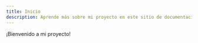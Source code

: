 ```yaml
---
title: Inicio
description: Aprende más sobre mi proyecto en este sitio de documentación construido con Starlight.
---
```


¡Bienvenido a mi proyecto!
